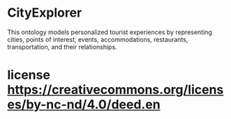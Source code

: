 # CityExplorer
This ontology models personalized tourist experiences by representing cities, points of interest, events, accommodations, restaurants, transportation, and their relationships.

# license https://creativecommons.org/licenses/by-nc-nd/4.0/deed.en

